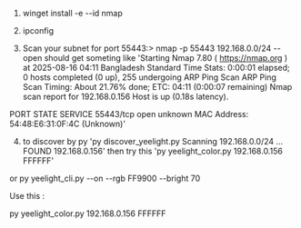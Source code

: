 1. winget install -e --id nmap

2. ipconfig

3. Scan your subnet for port 55443:> nmap -p 55443 192.168.0.0/24 --open
should get someting like 'Starting Nmap 7.80 ( https://nmap.org ) at 2025-08-16 04:11 Bangladesh Standard Time
Stats: 0:00:01 elapsed; 0 hosts completed (0 up), 255 undergoing ARP Ping Scan
ARP Ping Scan Timing: About 21.76% done; ETC: 04:11 (0:00:07 remaining)
Nmap scan report for 192.168.0.156
Host is up (0.18s latency).

PORT      STATE SERVICE
55443/tcp open  unknown
MAC Address: 54:48:E6:31:0F:4C (Unknown)' 

4. to discover by py 'py discover_yeelight.py
Scanning 192.168.0.0/24 ...
FOUND 192.168.0.156' then try this 'py yeelight_color.py 192.168.0.156 FFFFFF' 

or py yeelight_cli.py --on --rgb FF9900 --bright 70

Use this :

py yeelight_color.py 192.168.0.156 FFFFFF
